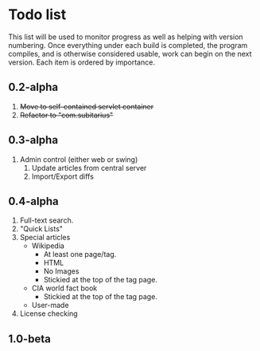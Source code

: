 Todo list
=========
This list will be used to monitor progress as well as helping with version numbering.
Once everything under each build is completed, the program compiles, and is otherwise considered usable, work can begin on the next version.
Each item is ordered by importance.

0.2-alpha
---------
1. ~~Move to self-contained servlet container~~
2. ~~Refactor to "com.subitarius"~~

0.3-alpha
---------
1. Admin control (either web or swing)
    1. Update articles from central server
    2. Import/Export diffs

0.4-alpha
---------
1. Full-text search.  
2. "Quick Lists"
2. Special articles
    * Wikipedia
        * At least one page/tag.
    	* HTML
        * No Images
    	* Stickied at the top of the tag page.
    * CIA world fact book
        * Stickied at the top of the tag page.
    * User-made
3. License checking

1.0-beta
--------
